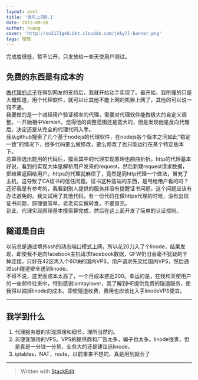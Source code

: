 ```yaml
---
layout: post
title: '快乐上网0.1'
date: 2013-09-08
author: huang
cover: 'http://on2171g4d.bkt.clouddn.com/jekyll-banner.png'
tags: 理想
---
```


完成度很低，暂不公开，只发放给一些天使用户测试。

## 免费的东西是有成本的 ##

[做代理的点子](http://hwh008.github.io/idea/proxy.html)在得到网友的支持后，我就开始动手实现了。最开始，我所懂的只是大概知道，用个代理软件，就可以让其他不能上网的机器上网了，其他的可以说一窍不通。  
我要做的是一个减轻用户验证频率的代理，需要对代理软件能做极大的自定义调整。一开始相中Varnish，觉得他的调整范围还是蛮大的，但是发现他是反向代理后，决定还是从完全的代理代码入手。  
我从github搜索了几个基于nodejs的代理软件，在nodejs各个版本之间如此“稳定一致”的情况下，很多代码要么做修改，要么修改了也只能运行在某个特定版本下。  
总算筛选出能用的代码后，摸索其中的代理实现原理也曲曲折折。http的代理基本好说，看到的实现大体是解析用户发来的request，然后新建request请求数据，把结果返回给用户。https的代理就麻烦了，竟然是同http代理一个做法，冒充了主机，这导致了CA证书的信任问题。证书这种高端的东西，是甩给用户看的吗？  
还好我是有参考的，我看到别人提供的服务并没有提醒证书问题，这个问题应该有办法避免的。我又试用了其他代码，有一份代码在做https代理的时候，没有出现证书问题，原理很简单，老老实实做转发，不要冒充。  
到此，代理实现原理基本摸索算完成，然后在这上面开发了简单的认证控制。

## 隧道是自由 ##
以前总是通过境外ssh的动态端口模式上网，所以花20刀入了个linode，结果发现，即使我不是向facebook主机请求facebook数据，GFW仍旧会毫不犹疑的干掉连接。只好在42区再入个60块的国内VPS，用户请求先交给国内VPS，然后通过ssh隧道安全送到linode。  
不得不说，这里面成本太高了，一个月成本接近200。幸运的是，在我和天使用户的一些邮件往来中，特别感谢iamtaylover，我了解到HE提供免费的隧道服务，使我得以摘掉linode的成本。即使隧道收费，费用也应该比入手linodeVPS便宜。


----------


## 我学到什么 ##

 1. 代理服务器的实现原理和细节，理所当然的。
 2. 买便宜够用的VPS。VPS的提供商和广告太多，骗子也太多。linode很贵，但是真是一分钱一分货，业务大的还是建议选linode。
 3. iptables，NAT，route，以前重来不想的，真是用到就会了


----------


> Written with [StackEdit](http://benweet.github.io/stackedit/).